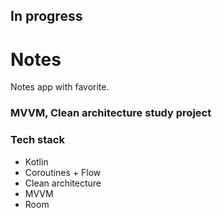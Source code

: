 ## In progress

# Notes
Notes app with favorite.

[//]: # (## In progress)  
[//]: # (Continued on 08.11.2023)  
[//]: # (Has been on paused since ~18.10.2023)  
[//]: # (Started on 13.10.2023)  

### MVVM, Clean architecture study project

[//]: # ([User story]&#40;https://www.figma.com/file/qDHVuojUkUOkn2yWveRxKp/Notes?type=design&node-id=0-1&mode=design&t=79RMyRNU54IIRdEs-0&#41;  )

[//]: # ([App prototype]&#40;https://www.figma.com/file/qDHVuojUkUOkn2yWveRxKp/Notes?type=design&node-id=8-2&mode=design&t=ZBlMjkuzabnh9U2p-0&#41;  )

[//]: # (~~[Work flow]&#40;https://trello.com/b/4RsUbtCX/notes&#41;~~)

[//]: # ([Prototype in Figma]&#40;https://www.figma.com/file/qDHVuojUkUOkn2yWveRxKp/Notes?type=design&node-id=8-2&mode=design&t=79RMyRNU54IIRdEs-0&#41;)

### Tech stack
- Kotlin
- Coroutines + Flow
- Clean architecture
- MVVM
- Room
